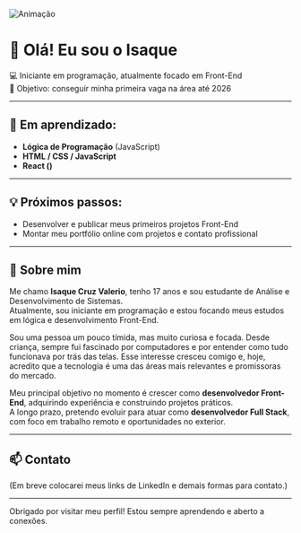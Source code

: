 ![Animação](./Assets.GitHub/banner/animacao.gif)

# 👋 Olá! Eu sou o Isaque
  
💻 Iniciante em programação, atualmente focado em Front-End  
🎯 Objetivo: conseguir minha primeira vaga na área até 2026  

---

## 🚀 Em aprendizado:

- **Lógica de Programação** (JavaScript)
- **HTML / CSS / JavaScript**
- **React ()**   

---

## 💡 Próximos passos:

- Desenvolver e publicar meus primeiros projetos Front-End  
- Montar meu portfólio online com projetos e contato profissional  

---

## 🧠 Sobre mim

Me chamo **Isaque Cruz Valerio**, tenho 17 anos e sou estudante de Análise e Desenvolvimento de Sistemas.  
Atualmente, sou iniciante em programação e estou focando meus estudos em lógica e desenvolvimento Front-End.

Sou uma pessoa um pouco tímida, mas muito curiosa e focada. Desde criança, sempre fui fascinado por computadores e por entender como tudo funcionava por trás das telas. Esse interesse cresceu comigo e, hoje, acredito que a tecnologia é uma das áreas mais relevantes e promissoras do mercado.

Meu principal objetivo no momento é crescer como **desenvolvedor Front-End**, adquirindo experiência e construindo projetos práticos.  
A longo prazo, pretendo evoluir para atuar como **desenvolvedor Full Stack**, com foco em trabalho remoto e oportunidades no exterior.


---

## 📫 Contato

(Em breve colocarei meus links de LinkedIn e demais formas para contato.)

---

Obrigado por visitar meu perfil! Estou sempre aprendendo e aberto a conexões.
